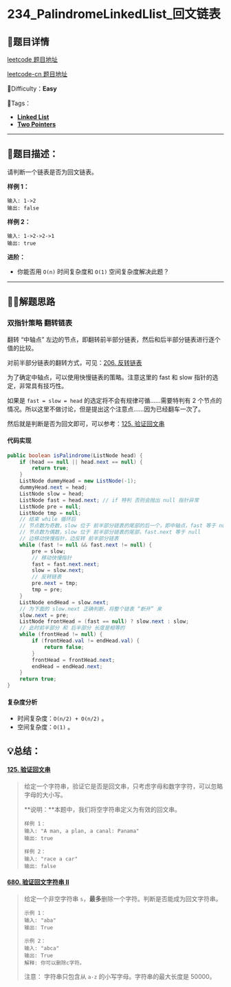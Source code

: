 

# 234_PalindromeLinkedLlist_回文链表

## 📌题目详情

[leetcode 题目地址](https://leetcode.com/problems/palindrome-linked-list/)

[leetcode-cn 题目地址](https://leetcode-cn.com/problems/palindrome-linked-list/)

📗Difficulty：**Easy**	

🎯Tags：

+ **[Linked List](https://leetcode.com/tag/linked-list/)**
+ **[Two Pointers](https://leetcode.com/tag/two-pointers/)** 

---

## 📃题目描述：

 请判断一个链表是否为回文链表。 

**样例 1：**

```
输入: 1->2
输出: false
```



**样例 2：**

```
输入: 1->2->2->1
输出: true
```

**进阶：**

+  你能否用 `O(n)` 时间复杂度和 `O(1)` 空间复杂度解决此题？ 

****

## 🏹🎯解题思路

### 双指针策略 翻转链表

翻转 “中轴点” 左边的节点，即翻转前半部分链表，然后和后半部分链表进行逐个值的比较。

对前半部分链表的翻转方式，可见：[206. 反转链表](https://leetcode-cn.com/problems/reverse-linked-list/)

为了确定中轴点，可以使用快慢链表的策略。注意这里的 fast 和 slow 指针的选定，非常具有技巧性。

如果是 `fast = slow = head` 的选定将不会有规律可循……需要特判有 2 个节点的情况。所以这里不做讨论，但是提出这个注意点……因为已经翻车一次了。

然后就是判断是否为回文即可，可以参考：[125. 验证回文串](https://leetcode-cn.com/problems/valid-palindrome/)

#### 代码实现

```java
public boolean isPalindrome(ListNode head) {
    if (head == null || head.next == null) {
        return true;
    }
    ListNode dummyHead = new ListNode(-1);
    dummyHead.next = head;
    ListNode slow = head;
    ListNode fast = head.next; // if 特判 否则会抛出 null 指针异常
    ListNode pre = null;
    ListNode tmp = null;
    // 结束 while 循环后
    // 节点数为奇数，slow 位于 前半部分链表的尾部的后一个，即中轴点，fast 等于 null
    // 节点数为偶数，slow 位于 前半部分链表的尾部，fast.next 等于 null
    // 边移动快慢指针，边反转 前半部分链表
    while (fast != null && fast.next != null) {
        pre = slow;
        // 移动快慢指针
        fast = fast.next.next;
        slow = slow.next;
        // 反转链表
        pre.next = tmp;
        tmp = pre;
    }
    ListNode endHead = slow.next;
    // 为下面的 slow.next 正确判断，将整个链表 “断开” 来
    slow.next = pre;
    ListNode frontHead = (fast == null) ? slow.next : slow;
    // 此时前半部分 和 后半部分 长度是相等的
    while (frontHead != null) {
        if (frontHead.val != endHead.val) {
            return false;
        }
        frontHead = frontHead.next;
        endHead = endHead.next;
    }
    return true;
}
```



#### 复杂度分析

+ 时间复杂度：`O(n/2) + O(n/2)` 。
+ 空间复杂度：`O(1)` 。

## 💡总结：

#### [125. 验证回文串](https://leetcode-cn.com/problems/valid-palindrome/)

> 给定一个字符串，验证它是否是回文串，只考虑字母和数字字符，可以忽略字母的大小写。
>
> **说明：**本题中，我们将空字符串定义为有效的回文串。
>
> ```
> 样例 1：
> 输入: "A man, a plan, a canal: Panama"
> 输出: true
> ```
>
> ```
> 样例 2：
> 输入: "race a car"
> 输出: false
> ```



#### [680. 验证回文字符串 Ⅱ](https://leetcode-cn.com/problems/valid-palindrome-ii/)

>  给定一个非空字符串 `s`，**最多**删除一个字符。判断是否能成为回文字符串。 
>
> ```
> 示例 1：
> 输入: "aba"
> 输出: True
> ```
>
> ```
> 示例 2：
> 输入: "abca"
> 输出: True
> 解释: 你可以删除c字符。
> ```
>
> 注意： 字符串只包含从 `a-z` 的小写字母。字符串的最大长度是 50000。 



